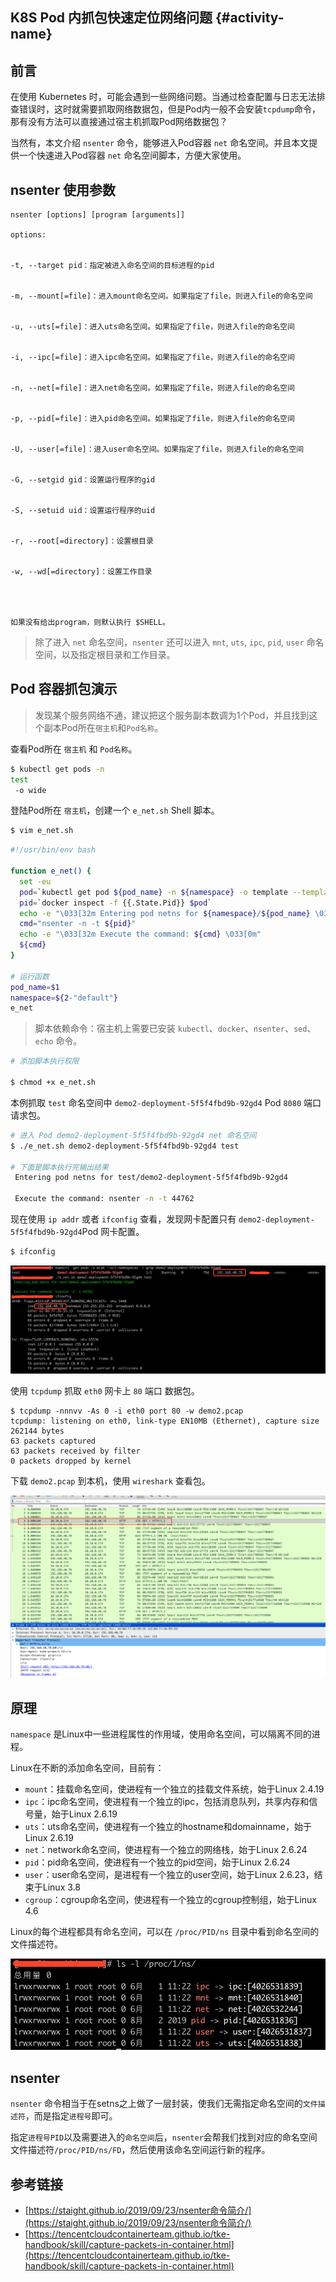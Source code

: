 ## K8S Pod 内抓包快速定位网络问题 {#activity-name}

## 前言

在使用 Kubernetes 时，可能会遇到一些网络问题。当通过检查配置与日志无法排查错误时，这时就需要抓取网络数据包，但是Pod内一般不会安装`tcpdump`命令，那有没有方法可以直接通过宿主机抓取Pod网络数据包？

当然有，本文介绍 `nsenter` 命令，能够进入Pod容器 `net` 命名空间。并且本文提供一个快速进入Pod容器 `net` 命名空间脚本，方便大家使用。

## nsenter 使用参数

```
nsenter [options] [program [arguments]]

options:


-t, --target pid：指定被进入命名空间的目标进程的pid


-m, --mount[=file]：进入mount命名空间。如果指定了file，则进入file的命名空间


-u, --uts[=file]：进入uts命名空间。如果指定了file，则进入file的命名空间


-i, --ipc[=file]：进入ipc命名空间。如果指定了file，则进入file的命名空间


-n, --net[=file]：进入net命名空间。如果指定了file，则进入file的命名空间


-p, --pid[=file]：进入pid命名空间。如果指定了file，则进入file的命名空间


-U, --user[=file]：进入user命名空间。如果指定了file，则进入file的命名空间


-G, --setgid gid：设置运行程序的gid


-S, --setuid uid：设置运行程序的uid


-r, --root[=directory]：设置根目录


-w, --wd[=directory]：设置工作目录




如果没有给出program，则默认执行 $SHELL。
```

> 除了进入 `net` 命名空间，`nsenter` 还可以进入 `mnt`, `uts`, `ipc`, `pid`, `user` 命名空间，以及指定根目录和工作目录。

## Pod 容器抓包演示

> 发现某个服务网络不通，建议把这个服务副本数调为1个Pod，并且找到这个副本Pod所在`宿主机`和`Pod名称`。

查看Pod所在 `宿主机` 和 `Pod名称`。

```bash
$ kubectl get pods -n 
test
 -o wide
```

登陆Pod所在 `宿主机`，创建一个 `e_net.sh` Shell 脚本。

```bash
$ vim e_net.sh
```

```bash
#!/usr/bin/env bash

function e_net() {
  set -eu
  pod=`kubectl get pod ${pod_name} -n ${namespace} -o template --template='{{range .status.containerStatuses}}{{.containerID}}{{end}}' | sed 's/docker:\/\/\(.*\)$/\1/'`
  pid=`docker inspect -f {{.State.Pid}} $pod`
  echo -e "\033[32m Entering pod netns for ${namespace}/${pod_name} \033[0m\n"
  cmd="nsenter -n -t ${pid}"
  echo -e "\033[32m Execute the command: ${cmd} \033[0m"
  ${cmd}
}

# 运行函数
pod_name=$1
namespace=${2-"default"}
e_net
```

> 脚本依赖命令：宿主机上需要已安装 `kubectl`、`docker`、`nsenter`、`sed`、`echo` 命令。

```bash
# 添加脚本执行权限

$ chmod +x e_net.sh
```

本例抓取 `test` 命名空间中 `demo2-deployment-5f5f4fbd9b-92gd4` Pod `8080` 端口请求包。

```bash
# 进入 Pod demo2-deployment-5f5f4fbd9b-92gd4 net 命名空间
$ ./e_net.sh demo2-deployment-5f5f4fbd9b-92gd4 test

# 下面是脚本执行完输出结果
 Entering pod netns for test/demo2-deployment-5f5f4fbd9b-92gd4

 Execute the command: nsenter -n -t 44762
```

现在使用 `ip addr` 或者 `ifconfig` 查看，发现网卡配置只有 `demo2-deployment-5f5f4fbd9b-92gd4`Pod 网卡配置。

```bash
$ ifconfig
```

![](/image/kubernetes/ifconfig.png)

使用 `tcpdump` 抓取 `eth0` 网卡上 `80` 端口 数据包。

```
$ tcpdump -nnnvv -As 0 -i eth0 port 80 -w demo2.pcap
tcpdump: listening on eth0, link-type EN10MB (Ethernet), capture size 262144 bytes
63 packets captured
63 packets received by filter
0 packets dropped by kernel
```

下载 `demo2.pcap` 到本机，使用 `wireshark` 查看包。

![](/image/kubernetes/wirshark.png)

## 原理

`namespace` 是Linux中一些进程属性的作用域，使用命名空间，可以隔离不同的进程。

Linux在不断的添加命名空间，目前有：

* `mount`：挂载命名空间，使进程有一个独立的挂载文件系统，始于Linux 2.4.19
* `ipc`：ipc命名空间，使进程有一个独立的ipc，包括消息队列，共享内存和信号量，始于Linux 2.6.19
* `uts`：uts命名空间，使进程有一个独立的hostname和domainname，始于Linux 2.6.19
* `net`：network命名空间，使进程有一个独立的网络栈，始于Linux 2.6.24
* `pid`：pid命名空间，使进程有一个独立的pid空间，始于Linux 2.6.24
* `user`：user命名空间，是进程有一个独立的user空间，始于Linux 2.6.23，结束于Linux 3.8
* `cgroup`：cgroup命名空间，使进程有一个独立的cgroup控制组，始于Linux 4.6

Linux的每个进程都具有命名空间，可以在 `/proc/PID/ns` 目录中看到命名空间的文件描述符。

![](/image/kubernetes/namespace.png)

## nsenter

`nsenter` 命令相当于在setns之上做了一层封装，使我们无需指定命名空间的`文件描述符`，而是指定`进程号`即可。

指定`进程号PID`以及需要进入的`命名空间`后，`nsenter`会帮我们找到对应的命名空间文件描述符`/proc/PID/ns/FD`，然后使用该命名空间运行新的程序。

## 参考链接

* [https://staight.github.io/2019/09/23/nsenter命令简介/](https://staight.github.io/2019/09/23/nsenter命令简介/)
* [https://tencentcloudcontainerteam.github.io/tke-handbook/skill/capture-packets-in-container.html](https://tencentcloudcontainerteam.github.io/tke-handbook/skill/capture-packets-in-container.html)



